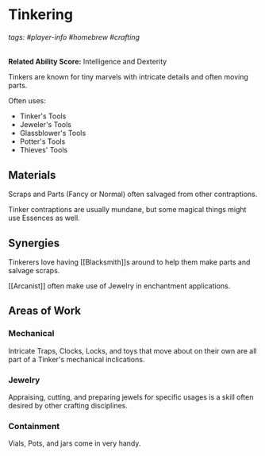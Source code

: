 # Tinkering
###### tags: #player-info #homebrew #crafting
**Related Ability Score:** Intelligence and Dexterity

Tinkers are known for tiny marvels with intricate details and often moving parts.

Often uses:
- Tinker's Tools
- Jeweler's Tools
- Glassblower's Tools
- Potter's Tools
- Thieves' Tools


## Materials
Scraps and Parts (Fancy or Normal) often salvaged from other contraptions.

Tinker contraptions are usually mundane, but some magical things might use Essences as well.

## Synergies
Tinkerers love having [[Blacksmith]]s around to help them make parts and salvage scraps.

[[Arcanist]] often make use of Jewelry in enchantment applications.

## Areas of Work

### Mechanical
Intricate Traps, Clocks, Locks, and toys that move about on their own are all part of a Tinker's mechanical inclications.

### Jewelry
Appraising, cutting, and preparing jewels for specific usages is a skill often desired by other crafting disciplines.

### Containment
Vials, Pots, and jars come in very handy.


